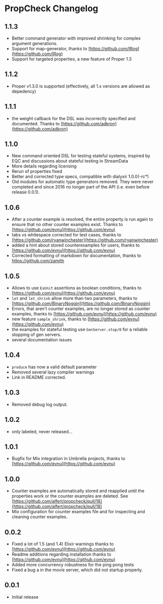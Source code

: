 # PropCheck Changelog

## 1.1.3
* Better command generator with improved shrinking for complex argument generations. 
* Support for map-generator, thanks to [https://github.com/IRog](https://github.com/IRog)
* Support for targeted properties, a new feature of Proper 1.3

## 1.1.2
* Proper v1.3.0 is supported (effectively, all 1.x versions are allowed
  as depedency)

## 1.1.1
* the weight callback for the DSL was incorrectly specified and documented. Thanks
  to [https://github.com/adkron](https://github.com/adkron) 

## 1.1.0
* New command oriented DSL for testing stateful systems, inspired by EQC and
  discussions about stateful testing in StreamData
* More details regarding licensing
* Rerun of properties fixed
* Better and corrected type specs, compatible with dialyxir 1.0.0(-rc*)
* Old modules for automatic type generators removed. They were never completed and
  since 2016 no longer part of the API (i.e. even before release 0.0.1).

## 1.0.6
* After a counter example is resolved, the entire property is run again to
  ensure that no other counter examples exist. Thanks to [https://github.com/evnu](https://github.com/evnu)
* tabs vs whitespace corrected for test cases, thanks to [https://github.com/ryanwinchester](https://github.com/ryanwinchester)
* added a hint about stored counterexamples for users, thanks to [https://github.com/evnu](https://github.com/evnu)
* Corrected formatting of markdown for documentation, thanks to https://github.com/zamith


## 1.0.5
* Allows to use `ExUnit` assertions as boolean conditions, thanks to [https://github.com/evnu](https://github.com/evnu)
* `let` and `let_shrink` allow more than two parameters, thanks to [https://github.com/BinaryNoggin](https://github.com/BinaryNoggin) 
* Errors, that aren't counter examples, are no longer stored as counter examples,  thanks to [https://github.com/evnu](https://github.com/evnu)
* new feature `sample_shrink`, thanks to [https://github.com/evnu](https://github.com/evnu)
* the examples for stateful testing use `GenServer.stop/0` for a reliable
  stopping of gen servers.
* several documentation issues

## 1.0.4
* `produce` has now a valid default parameter
* Removed several lazy compiler warnings
* Link in README corrected.

## 1.0.3
* Removed debug log output.

## 1.0.2
* only labeled, never released...

## 1.0.1
* Bugfix for Mix integration in Umbrella projects, thanks to [https://github.com/evnu](https://github.com/evnu)

## 1.0.0
* Counter examples are automatically stored and reapplied until the properties work
  or the counter examples are deleted. See [https://github.com/alfert/propcheck/pull/18](https://github.com/alfert/propcheck/pull/18)
* Mix configuration for counter examples file and for inspecting and cleaning
  counter examples.

## 0.0.2
* Fixed a lot of 1.5 (and 1.4) Elixir warnings thanks to [https://github.com/evnu](https://github.com/evnu)
* Readme additions regarding installation thanks to [https://github.com/evnu](https://github.com/evnu)
* Added more concurrency robustness for the ping pong tests
* Fixed a bug a in the movie server, which did not startup properly.

## 0.0.1
* Initial release
